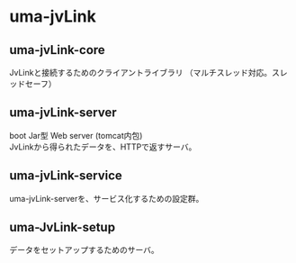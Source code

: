 # uma-jvLink

## uma-jvLink-core
JvLinkと接続するためのクライアントライブラリ
（マルチスレッド対応。スレッドセーフ）


## uma-jvLink-server
boot Jar型 Web server (tomcat内包)  
JvLinkから得られたデータを、HTTPで返すサーバ。


## uma-jvLink-service
uma-jvLink-serverを、サービス化するための設定群。


## uma-JvLink-setup
データをセットアップするためのサーバ。

